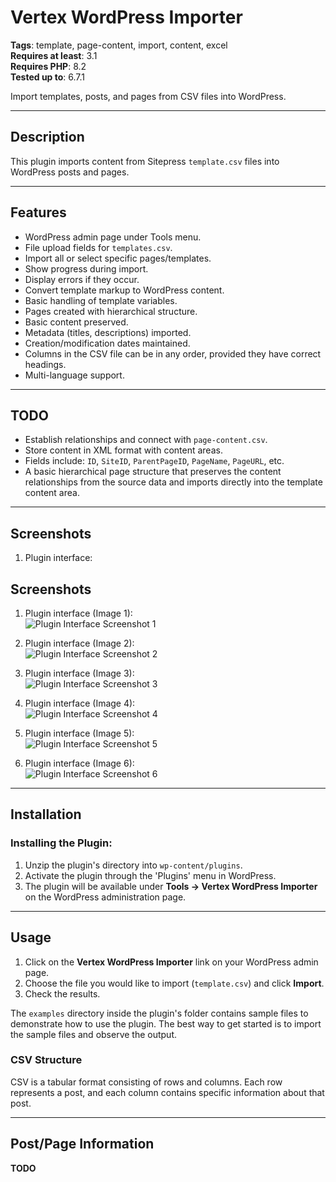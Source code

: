 # Vertex WordPress Importer

**Tags**: template, page-content, import, content, excel  
**Requires at least**: 3.1  
**Requires PHP**: 8.2  
**Tested up to**: 6.7.1  

Import templates, posts, and pages from CSV files into WordPress.

---

## Description

This plugin imports content from Sitepress `template.csv` files into WordPress posts and pages.

---

## Features

- WordPress admin page under Tools menu.
- File upload fields for `templates.csv`.
- Import all or select specific pages/templates.
- Show progress during import.
- Display errors if they occur.
- Convert template markup to WordPress content.
- Basic handling of template variables.
- Pages created with hierarchical structure.
- Basic content preserved.
- Metadata (titles, descriptions) imported.
- Creation/modification dates maintained.
- Columns in the CSV file can be in any order, provided they have correct headings.
- Multi-language support.

---

## TODO

- Establish relationships and connect with `page-content.csv`.
- Store content in XML format with content areas.
- Fields include: `ID`, `SiteID`, `ParentPageID`, `PageName`, `PageURL`, etc.
- A basic hierarchical page structure that preserves the content relationships from the source data and imports directly into the template content area.

---

## Screenshots

1. Plugin interface:
## Screenshots

1. Plugin interface (Image 1):  
   ![Plugin Interface Screenshot 1](https://raw.githubusercontent.com/lawalyusuf/vertex-sitepress-importer-plugin/main/screenshot/vertex-img1.png)

2. Plugin interface (Image 2):  
   ![Plugin Interface Screenshot 2](https://raw.githubusercontent.com/lawalyusuf/vertex-sitepress-importer-plugin/main/screenshot/vertex-img2.png)

3. Plugin interface (Image 3):  
   ![Plugin Interface Screenshot 3](https://raw.githubusercontent.com/lawalyusuf/vertex-sitepress-importer-plugin/main/screenshot/vertex-img3.png)

4. Plugin interface (Image 4):  
   ![Plugin Interface Screenshot 4](https://raw.githubusercontent.com/lawalyusuf/vertex-sitepress-importer-plugin/main/screenshot/vertex-img4.png)

5. Plugin interface (Image 5):  
   ![Plugin Interface Screenshot 5](https://raw.githubusercontent.com/lawalyusuf/vertex-sitepress-importer-plugin/main/screenshot/vertex-img5.png)

6. Plugin interface (Image 6):  
   ![Plugin Interface Screenshot 6](https://raw.githubusercontent.com/lawalyusuf/vertex-sitepress-importer-plugin/main/screenshot/vertex-img6.png)

        
---

## Installation

### Installing the Plugin:
1. Unzip the plugin's directory into `wp-content/plugins`.
2. Activate the plugin through the 'Plugins' menu in WordPress.
3. The plugin will be available under **Tools → Vertex WordPress Importer** on the WordPress administration page.

---

## Usage

1. Click on the **Vertex WordPress Importer** link on your WordPress admin page.
2. Choose the file you would like to import (`template.csv`) and click **Import**.
3. Check the results.

The `examples` directory inside the plugin's folder contains sample files to demonstrate how to use the plugin. The best way to get started is to import the sample files and observe the output.

### CSV Structure

CSV is a tabular format consisting of rows and columns. Each row represents a post, and each column contains specific information about that post.

---

## Post/Page Information

**TODO**
